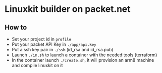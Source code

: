 # Linuxkit builder on packet.net

## How to

- Set your project id in `profile`
- Put your packet API Key in `./app/api.key`
- Put a ssh key pair in `./ssh` (id_rsa and id_rsa.pub)
- Launch `./in.sh` to launch a container with the needed tools (terraform)
- In the container launch `./create.sh`, it will provision an arm8 machine and compile linuxkit on it